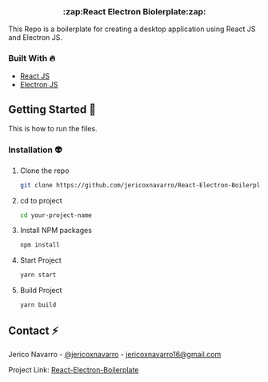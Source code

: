 <br />
<p align="center">
  <h3 align="center">:zap:React Electron Biolerplate:zap:</h3>
</p>
This Repo is a boilerplate for creating a desktop application using React JS and Electron JS.
<!-- TABLE OF CONTENTS -->

### Built With :fire:

- [React JS](https://reactjs.org/)
- [Electron JS](https://www.electronjs.org/)

<!-- GETTING STARTED -->

## Getting Started :green_heart:

This is how to run the files.

### Installation :alien:

1. Clone the repo
   ```sh
   git clone https://github.com/jericoxnavarro/React-Electron-Boilerplate your-project-name
   ```
2. cd to project
   ```sh
   cd your-project-name
   ```
3. Install NPM packages
   ```sh
   npm install
   ```
4. Start Project
   ```sh
   yarn start
   ```
5. Build Project
   ```sh
   yarn build
   ```

<!-- CONTACT -->

## Contact :zap:

Jerico Navarro - [@jericoxnavarro](https://github.com/jericoxnavarro) - jericoxnavarro16@gmail.com

Project Link: [React-Electron-Boilerplate](https://github.com/jericoxnavarro/React-Electron-Boilerplate)

